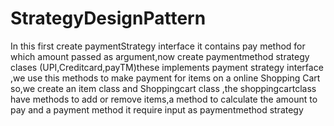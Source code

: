 # StrategyDesignPattern
In this first create paymentStrategy interface it contains pay method for which amount passed as argument,now create paymentmethod strategy clases (UPI,Creditcard,payTM)these implements payment strategy interface ,we use this methods to make payment for items on a online Shopping Cart so,we create an item class and Shoppingcart class ,the shoppingcartclass have methods to  add or remove items,a method to calculate the amount to pay and a payment method it require input as paymentmethod strategy

